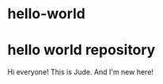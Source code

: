 # hello-world
hello world repository
======================
Hi everyone!
This is Jude. And I'm new here!
